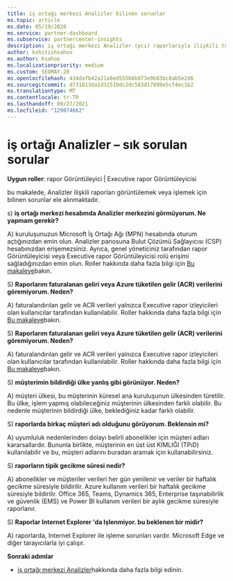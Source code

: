 ```yaml
---
title: iş ortağı merkezi Analizler bilinen sorunlar
ms.topic: article
ms.date: 05/19/2020
ms.service: partner-dashboard
ms.subservice: partnercenter-insights
description: iş ortağı merkezi Analizler (pcı) raporlarıyla ilişkili tüm bilinen sorunlar hakkında bilgi edinin. Bilgiler, bilinen işleme sorunları veya Raporlama sınırlamaları içerebilir.
author: kshitishsahoo
ms.author: ksahoo
ms.localizationpriority: medium
ms.custom: SEOMAY.20
ms.openlocfilehash: 434dafb42a21a8ed555b6b873e9b83bc8ab5e2d6
ms.sourcegitcommit: d731813da1d31519dc2dc583d17899e5cf4ec1b2
ms.translationtype: MT
ms.contentlocale: tr-TR
ms.lasthandoff: 09/27/2021
ms.locfileid: "129074662"
---
```

# <a name="partner-insights--frequently-asked-questions"></a>iş ortağı Analizler – sık sorulan sorular

**Uygun roller**: rapor Görüntüleyici | Executive rapor Görüntüleyicisi

bu makalede, Analizler ilişkili raporları görüntülemek veya işlemek için bilinen sorunlar ele alınmaktadır.

s) **iş ortağı merkezi hesabmda Analizler merkezini görmüyorum. Ne yapmam gerekir?**

A) kuruluşunuzun Microsoft İş Ortağı Ağı (MPN) hesabında oturum açtığınızdan emin olun. Analizler panosuna Bulut Çözümü Sağlayıcısı (CSP) hesabınızdan erişemezsiniz. Ayrıca, genel yöneticiniz tarafından rapor Görüntüleyicisi veya Executive rapor Görüntüleyicisi rolü erişimi sağladığınızdan emin olun.  Roller hakkında daha fazla bilgi için [Bu makaleye](./insights-roles.md)bakın.

S) **Raporlarım faturalanan geliri veya Azure tüketilen gelir (ACR) verilerini göremiyorum. Neden?**

A) faturalandırılan gelir ve ACR verileri yalnızca Executive rapor izleyicileri olan kullanıcılar tarafından kullanılabilir.  Roller hakkında daha fazla bilgi için [Bu makaleye](./insights-roles.md)bakın.

S) **Raporlarım faturalanan geliri veya Azure tüketilen gelir (ACR) verilerini göremiyorum. Neden?**

A) faturalandırılan gelir ve ACR verileri yalnızca Executive rapor izleyicileri olan kullanıcılar tarafından kullanılabilir. Roller hakkında daha fazla bilgi için [Bu makaleye](./insights-roles.md)bakın.

S) **müşterimin bildirdiği ülke yanlış gibi görünüyor. Neden?**

A) müşteri ülkesi, bu müşterinin küresel ana kuruluşunun ülkesinden türetilir. Bu ülke, işlem yapmış olabileceğiniz müşterinin ülkesinden farklı olabilir. Bu nedenle müşterinin bildirdiği ülke, beklediğiniz kadar farklı olabilir.

S) **raporlarda birkaç müşteri adı olduğunu görüyorum. Beklensin mi?**

A) uyumluluk nedenlerinden dolayı belirli abonelikler için müşteri adları kararsallardır. Bununla birlikte, müşterinin en üst üst KIMLIĞI (TPıD) kullanılabilir ve bu, müşteri adlarını buradan aramak için kullanabilirsiniz.

S) **raporların tipik gecikme süresi nedir?**

A) abonelikler ve müşteriler verileri her gün yenilenir ve veriler bir haftalık gecikme süresiyle bildirilir. Azure kullanım verileri bir haftalık gecikme süresiyle bildirilir. Office 365, Teams, Dynamics 365, Enterprise taşınabilirlik ve güvenlik (EMS) ve Power BI kullanım verileri bir aylık gecikme süresiyle raporlanır.

S) **Raporlar Internet Explorer 'da Işlenmiyor. bu beklenen bir midir?**

A) raporlarda, Internet Explorer ile işleme sorunları vardır. Microsoft Edge ve diğer tarayıcılarla iyi çalışır.

**Sonraki adımlar**

- [iş ortağı merkezi Analizler](partner-center-insights.md)hakkında daha fazla bilgi edinin.
